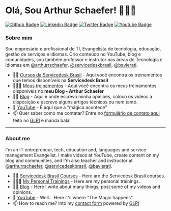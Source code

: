 # Olá, Sou Arthur Schaefer! 👨🏾‍💻

[![Github Badge](https://img.shields.io/badge/-Github-000?style=flat-square&logo=Github&logoColor=white&link=https://github.com/arthurrschaefer)](https://github.com/arthurrschaefer)
[![Linkedin Badge](https://img.shields.io/badge/-LinkedIn-blue?style=flat-square&logo=Linkedin&logoColor=white&link=https://www.linkedin.com/in/arthurrschaefer)](https://www.linkedin.com/in/arthurrschaefer)
[![Twitter Badge](https://img.shields.io/badge/-Twitter-1ca0f1?style=flat-square&labelColor=1ca0f1&logo=twitter&logoColor=white&link=https://twitter.com/arthurrschaefer)](https://twitter.com/arthurrschaefer)
[![Youtube Badge](https://img.shields.io/badge/-YouTube-ff0000?style=flat-square&labelColor=ff0000&logo=youtube&logoColor=white&link=https://www.youtube.com/ArthurSchaefer)](https://www.youtube.com/ArthurSchaefer)

### Sobre mim
Sou empresário e profissional de TI, Evangelista de tecnologia, educação, gestão de serviços e idiomas. Crio conteúdo no YouTube, blog e comunidades, sou também professor e instrutor nas áreas de Tecnologia e Idiomas em [@arthurrschaefer](https://www.arthurschaefer.com.br), [@servicedeskbrasil](https://www.servicedeskbrasil.com.br/), [@bavierati](https://www.bavierati.com.br).

- 📘💼 [Cursos da Servicedesk Brasil](https://servicedeskbrasil.maestrus.com/treinamentos) - Aqui você encontra os treinamentos que temos disponíveis na **Servicedesk Brasil**
-  👨🏾‍🏫 [Meus treinamentos](https://www.arthurschaefer.com.br/cursos-e-treinamentos/) - Aqui você encontra os meus treinamentos disponíveis no **meu Blog - Arthur Schaefer**
- ✍🏼 [Blog](https://www.arthurschaefer.com.br) - Aqui é onde escrevo minha opiniões, coloco os vídeos à disposição e escrevo alguns artigos técnicos ou nem tanto.
- 🎥 [YouTube](https://youtube.com/ArthurSchaefer) - É aqui que a "mágica acontece"
- 📫 Quer saber como me contatar? Entre no [formulário de contato aqui](http://contato.arthurschaefer.com.br/marketplace/formcreator/front/formdisplay.php?id=1) feito no [GLPI](https://github.com/arthurrschaefer/glpi) e manda bala!


----

### About me
I'm an IT entrepreneur, tech, education and, languages and service management Evangelist. I make videos at YouTube, create content on my blog and communities, and I'm also teacher and instructor at [@arthurrschaefer](https://www.arthurschaefer.com.br), [@servicedeskbrasil](https://www.servicedeskbrasil.com.br/), [@bavierati](https://www.bavierati.com.br).

- 📘💼 [Servicedesk Brasil Courses](https://servicedeskbrasil.maestrus.com/treinamentos) - Here are the Servicdesk Brasil courses.
-  👨🏾‍🏫 [My Personal Trainings](https://www.arthurschaefer.com.br/cursos-e-treinamentos/) - Here are my personal trainings.
- ✍🏼 [Blog](https://www.arthurschaefer.com.br) - Here I write about many things, post some of my videos and opinions.
- 🎥 [YouTube](https://youtube.com/ArthurSchaefer) - Well... Here it's where "The Magic happens"
- 📫 How to reach me? Into my [contact form](http://contato.arthurschaefer.com.br/marketplace/formcreator/front/formdisplay.php?id=1) powered by [GLPI](https://github.com/arthurrschaefer/glpi-communidade)


<!--
- 🔭 I’m currently working on getting a better IT leader and find new products and solutions to clients and companies.
- 🌱 I’m currently learning new ways to deliver and improve Service Management.
![ArthurSchaefer Status no Github](https://github-readme-stats.vercel.app/api?username=arthurrschaefer&show_icons=true&theme=radical)
**arthurrschaefer/arthurrschaefer** is a ✨ _special_ ✨ repository because its `README.md` (this file) appears on your GitHub profile.
Here are some ideas to get you started:

- 🔭 I’m currently working on ...
- 🌱 I’m currently learning ...
- 👯 I’m looking to collaborate on ...
- 🤔 I’m looking for help with ...
- 💬 Ask me about ...
- 📫 How to reach me: ...
- 😄 Pronouns: ...
- ⚡ Fun fact: ...
-->
